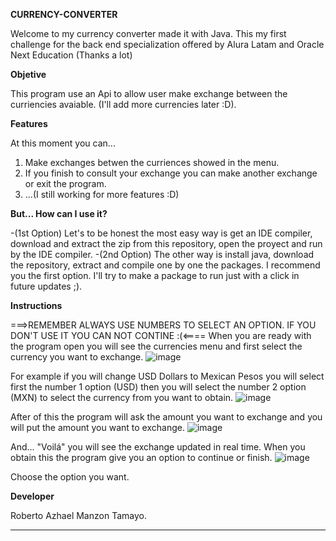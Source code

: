 **CURRENCY-CONVERTER**


Welcome to my currency converter made it with Java. This my first challenge for the back end specialization 
offered by Alura Latam and Oracle Next Education (Thanks a lot)


**Objetive**


This program use an Api to allow user make exchange between the curriencies
avaiable. (I'll add more currencies later :D).


**Features**


At this moment you can...
1. Make exchanges betwen the curriences showed in the menu.
2. If you finish to consult your exchange you can make another exchange or exit the program.
3. ...(I still working for more features :D)

   
**But... How can I use it?**


-(1st Option) Let's to be honest the most easy way is get an IDE compiler, download and extract the zip from this repository, open the proyect and run by the IDE compiler.
-(2nd Option) The other way is install java, download the repository, extract and compile one by one the packages.
I recommend you the first option. I'll try to make a package to run just with a click in future updates ;).


**Instructions**

===>REMEMBER ALWAYS USE NUMBERS TO SELECT AN OPTION. IF YOU DON'T USE IT YOU CAN NOT CONTINE :(<====
When you are ready with the program open you will see the currencies menu and first select the currency you want to exchange. 
![image](https://github.com/AzhaelMz/Currency-Converter/assets/158383050/b776bdd6-bb91-427a-936b-6c86823979b1)

For example if you will change USD Dollars to Mexican Pesos you will select first the number 1 option (USD) then you will select the
number 2 option (MXN)  to select the currency from you want to obtain.
![image](https://github.com/AzhaelMz/Currency-Converter/assets/158383050/cfc558e7-785b-4452-a56a-fbbcc796f819)


After of this the program will ask the amount you want to exchange and you will put the amount you want to exchange.
![image](https://github.com/AzhaelMz/Currency-Converter/assets/158383050/7cdb54db-bbbd-4096-929a-391f5ba5d2bd)


And... "Voilá" you will see the exchange updated in real time. When you obtain this the program give you an option to continue or finish.
![image](https://github.com/AzhaelMz/Currency-Converter/assets/158383050/4ef35873-18cd-441c-977b-915802539ac1)

Choose the option you want.


**Developer**


Roberto Azhael Manzon Tamayo.


** **

